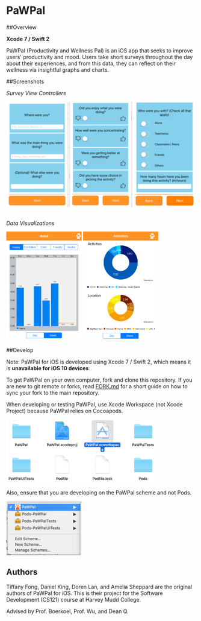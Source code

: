 # PaWPal

##Overview

<b>Xcode 7 / Swift 2</b>

PaWPal (Productivity and Wellness Pal) is an iOS app that seeks to improve 
users' productivity and mood. Users take short surveys throughout the day about 
their experiences, and from this data, they can reflect on their wellness via 
insightful graphs and charts.

##Screenshots

<em>Survey View Controllers</em>

<img src="/Screenshots/SurveyViewControllers.png" width="600">
<br><br>

<em>Data Visualizations</em>

<img src="/Screenshots/MoodChart.png" width="200">   <img src="/Screenshots/ActivitiesChart.png" width="200">

##Develop

Note: PaWPal for iOS is developed using Xcode 7 / Swift 2, which means it is 
<b>unavailable for iOS 10 devices</b>.

To get PaWPal on your own computer, fork and clone this repository. If you are new to git remote or forks, read [FORK.md](FORK.md) for a short guide on how to sync your fork to the main repository.

When developing or testing PaWPal, use Xcode Workspace (not Xcode Project) because PaWPal relies on Cocoapods. 

<img src="/Screenshots/xcworkspace.png" width="400">
<br>

Also, ensure that you are developing on the PaWPal scheme and not Pods.

<img src="/Screenshots/SchemaView2.png" width="200">

## Authors

Tiffany Fong, Daniel King, Doren Lan, and Amelia Sheppard are the original 
authors of PaWPal for iOS. This is their project for the Software Development 
(CS121) course at Harvey Mudd College.

Advised by Prof. Boerkoel, Prof. Wu, and Dean Q.
